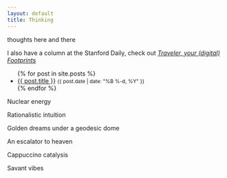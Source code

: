 ```yaml
---
layout: default
title: Thinking
---
```

thoughts here and there

I also have a column at the Stanford Daily, check out [*Traveler, your (digital) Footprints*](https://stanforddaily.com/author/chueryang/)  

<ul>
  {% for post in site.posts %}
    <li>
      <a href="{{ site.baseurl }}{{ post.url }}">{{ post.title }}</a>
      <small>{{ post.date | date: "%B %-d, %Y" }}</small>
    </li>
  {% endfor %}
</ul>


Nuclear energy

Rationalistic intuition

Golden dreams under a geodesic dome

An escalator to heaven

Cappuccino catalysis

Savant vibes




